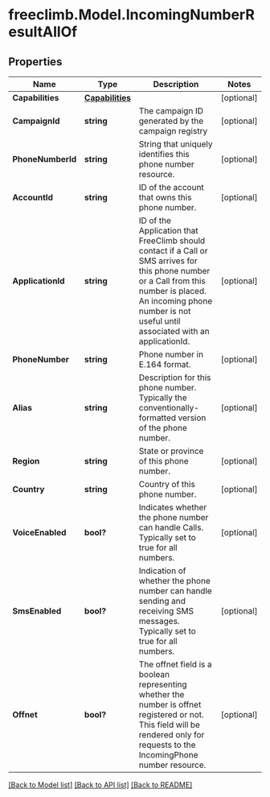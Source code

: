 # freeclimb.Model.IncomingNumberResultAllOf

## Properties

Name | Type | Description | Notes
------------ | ------------- | ------------- | -------------
**Capabilities** | [**Capabilities**](Capabilities.md) |  | [optional] 
**CampaignId** | **string** | The campaign ID generated by the campaign registry | [optional] 
**PhoneNumberId** | **string** | String that uniquely identifies this phone number resource. | [optional] 
**AccountId** | **string** | ID of the account that owns this phone number. | [optional] 
**ApplicationId** | **string** | ID of the Application that FreeClimb should contact if a Call or SMS arrives for this phone number or a Call from this number is placed. An incoming phone number is not useful until associated with an applicationId. | [optional] 
**PhoneNumber** | **string** | Phone number in E.164 format. | [optional] 
**Alias** | **string** | Description for this phone number. Typically the conventionally-formatted version of the phone number. | [optional] 
**Region** | **string** | State or province of this phone number. | [optional] 
**Country** | **string** | Country of this phone number. | [optional] 
**VoiceEnabled** | **bool?** | Indicates whether the phone number can handle Calls. Typically set to true for all numbers. | [optional] 
**SmsEnabled** | **bool?** | Indication of whether the phone number can handle sending and receiving SMS messages. Typically set to true for all numbers. | [optional] 
**Offnet** | **bool?** | The offnet field is a boolean representing whether the number is offnet registered or not. This field will be rendered only for requests to the IncomingPhone number resource. | [optional] 

[[Back to Model list]](../README.md#documentation-for-models) [[Back to API list]](../README.md#documentation-for-api-endpoints) [[Back to README]](../README.md)

